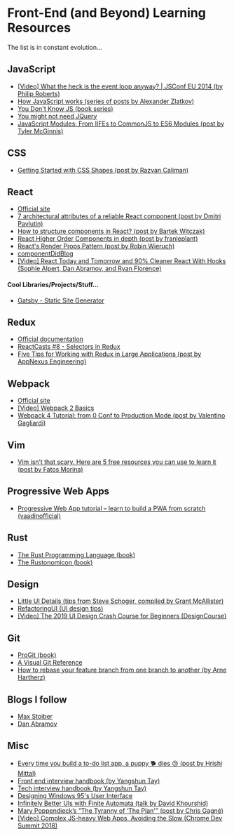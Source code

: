 # Front-End (and Beyond) Learning Resources

The list is in constant evolution...

## JavaScript
- [\[Video\] What the heck is the event loop anyway? | JSConf EU 2014 (by Philip Roberts)](https://www.youtube.com/watch?v=8aGhZQkoFbQ)
- [How JavaScript works (series of posts by Alexander Zlatkov)](https://blog.sessionstack.com/tagged/tutorial)
- [You Don't Know JS (book series)](https://github.com/getify/You-Dont-Know-JS)
- [You might not need JQuery](http://youmightnotneedjquery.com/)
- [JavaScript Modules: From IIFEs to CommonJS to ES6 Modules (post by Tyler McGinnis)](https://tylermcginnis.com/javascript-modules-iifes-commonjs-esmodules/)

## CSS
- [Getting Started with CSS Shapes (post by Razvan Caliman)](https://www.html5rocks.com/en/tutorials/shapes/getting-started/)

## React
- [Official site](https://reactjs.org/)
- [7 architectural attributes of a reliable React component (post by Dmitri Pavlutin)](https://dmitripavlutin.com/7-architectural-attributes-of-a-reliable-react-component/amp/)
- [How to structure components in React? (post by Bartek Witczak)](https://reallifeprogramming.com/how-to-structure-components-in-react-54fc43e71546)
- [React Higher Order Components in depth (post by franleplant)](https://medium.com/@franleplant/react-higher-order-components-in-depth-cf9032ee6c3e)
- [React's Render Props Pattern (post by Robin Wieruch)](https://www.robinwieruch.de/react-render-props-pattern/)
- [componentDidBlog](https://cdb.reacttraining.com/)
- [\[Video\] React Today and Tomorrow and 90% Cleaner React With Hooks (Sophie Alpert, Dan Abramov, and Ryan Florence)](https://www.youtube.com/watch?v=dpw9EHDh2bM)

#### Cool Libraries/Projects/Stuff...
- [Gatsby - Static Site Generator](https://www.gatsbyjs.org/)

## Redux
- [Official documentation](https://redux.js.org/docs/introduction/)
- [ReactCasts #8 - Selectors in Redux](https://www.youtube.com/watch?v=frT3to2ACCw)
- [Five Tips for Working with Redux in Large Applications (post by AppNexus Engineering)](https://techblog.appnexus.com/five-tips-for-working-with-redux-in-large-applications-89452af4fdcb)

## Webpack
- [Official site](https://webpack.js.org/)
- [\[Video\] Webpack 2 Basics](https://www.youtube.com/playlist?list=PL55RiY5tL51rcCnrOrZixuOsZhAHHy6os)
- [Webpack 4 Tutorial: from 0 Conf to Production Mode (post by Valentino Gagliardi)](https://www.valentinog.com/blog/webpack-tutorial/)

## Vim
- [Vim isn’t that scary. Here are 5 free resources you can use to learn it (post by Fatos Morina)](https://medium.freecodecamp.org/vim-isnt-that-scary-here-are-5-free-resources-you-can-use-to-learn-it-ab78f5726f8d)

## Progressive Web Apps
- [Progressive Web App tutorial – learn to build a PWA from scratch (vaadinofficial)](https://www.youtube.com/watch?v=gcx-3qi7t7c)

## Rust
- [The Rust Programming Language (book)](https://doc.rust-lang.org/book/)
- [The Rustonomicon (book)](https://doc.rust-lang.org/nightly/nomicon/)

## Design
- [Little UI Details (tips from Steve Schoger, compiled by Grant McAllister)](https://twitter.com/i/moments/880688233641848832)
- [RefactoringUI (UI design tips)](https://refactoringui.com/)
- [\[Video\] The 2019 UI Design Crash Course for Beginners (DesignCourse)](https://www.youtube.com/watch?v=_Hp_dI0DzY4)

## Git
- [ProGit (book)](https://book.git-scm.com/book/en/v2)
- [A Visual Git Reference](http://marklodato.github.io/visual-git-guide/index-en.html)
- [How to rebase your feature branch from one branch to another (by Arne Hartherz)](https://makandracards.com/makandra/10173-git-how-to-rebase-your-feature-branch-from-one-branch-to-another)

## Blogs I follow
- [Max Stoiber](https://mxstbr.com/)
- [Dan Abramov](https://overreacted.io/)

## Misc
- [Every time you build a to-do list app, a puppy 🐕 dies 😢 (post by Hrishi Mittal)](https://medium.freecodecamp.org/every-time-you-build-a-to-do-list-app-a-puppy-dies-505b54637a5d)
- [Front end interview handbook (by Yangshun Tay)](https://github.com/yangshun/front-end-interview-handbook)
- [Tech interview handbook (by Yangshun Tay)](https://github.com/yangshun/tech-interview-handbook)
- [Designing Windows 95's User Interface](https://socket3.wordpress.com/2018/02/03/designing-windows-95s-user-interface/)
- [Infinitely Better UIs with Finite Automata (talk by David Khourshid)](https://www.youtube.com/watch?v=VU1NKX6Qkxc)
- [Mary Poppendieck’s “The Tyranny of ‘The Plan'” (post by Chris Gagné)](https://chrisgagne.com/1255/mary-poppendiecks-the-tyranny-of-the-plan/)
- [\[Video\] Complex JS-heavy Web Apps, Avoiding the Slow (Chrome Dev Summit 2018)](https://www.youtube.com/watch?v=ipNW6lJHVEs)

